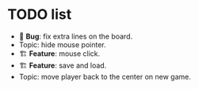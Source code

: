 # TODO list

- 🐞 **Bug**: fix extra lines on the board.
- Topic: hide mouse pointer.
- 🏗️ **Feature**: mouse click.
- 🏗️ **Feature**: save and load.
- Topic: move player back to the center on new game.

